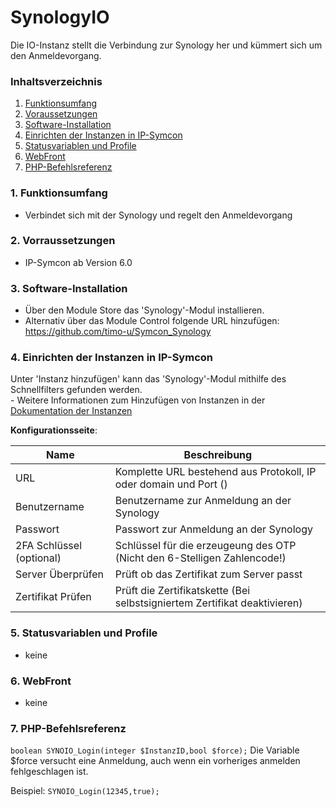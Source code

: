 # SynologyIO
Die IO-Instanz stellt die Verbindung zur Synology her und kümmert sich um den Anmeldevorgang.

### Inhaltsverzeichnis

1. [Funktionsumfang](#1-funktionsumfang)
2. [Voraussetzungen](#2-voraussetzungen)
3. [Software-Installation](#3-software-installation)
4. [Einrichten der Instanzen in IP-Symcon](#4-einrichten-der-instanzen-in-ip-symcon)
5. [Statusvariablen und Profile](#5-statusvariablen-und-profile)
6. [WebFront](#6-webfront)
7. [PHP-Befehlsreferenz](#7-php-befehlsreferenz)

### 1. Funktionsumfang

* Verbindet sich mit der Synology und regelt den Anmeldevorgang

### 2. Vorraussetzungen

- IP-Symcon ab Version 6.0

### 3. Software-Installation

* Über den Module Store das 'Synology'-Modul installieren.
* Alternativ über das Module Control folgende URL hinzufügen: https://github.com/timo-u/Symcon_Synology

### 4. Einrichten der Instanzen in IP-Symcon

 Unter 'Instanz hinzufügen' kann das 'Synology'-Modul mithilfe des Schnellfilters gefunden werden.  
	- Weitere Informationen zum Hinzufügen von Instanzen in der [Dokumentation der Instanzen](https://www.symcon.de/service/dokumentation/konzepte/instanzen/#Instanz_hinzufügen)

__Konfigurationsseite__:

Name     | Beschreibung
-------- | ------------------
URL                  | Komplette URL bestehend aus Protokoll, IP oder domain und Port ()
Benutzername         | Benutzername zur Anmeldung an der Synology
Passwort             | Passwort zur Anmeldung an der Synology
2FA Schlüssel (optional) | Schlüssel für die erzeugeung des OTP (Nicht den 6-Stelligen Zahlencode!)
Server Überprüfen    | Prüft ob das Zertifikat zum Server passt
Zertifikat Prüfen    | Prüft die Zertifikatskette (Bei selbstsigniertem Zertifikat deaktivieren)

### 5. Statusvariablen und Profile

- keine

### 6. WebFront

- keine

### 7. PHP-Befehlsreferenz

`boolean SYNOIO_Login(integer $InstanzID,bool $force);`
Die Variable $force versucht eine Anmeldung, auch wenn ein vorheriges anmelden fehlgeschlagen ist.

Beispiel:
`SYNOIO_Login(12345,true);`